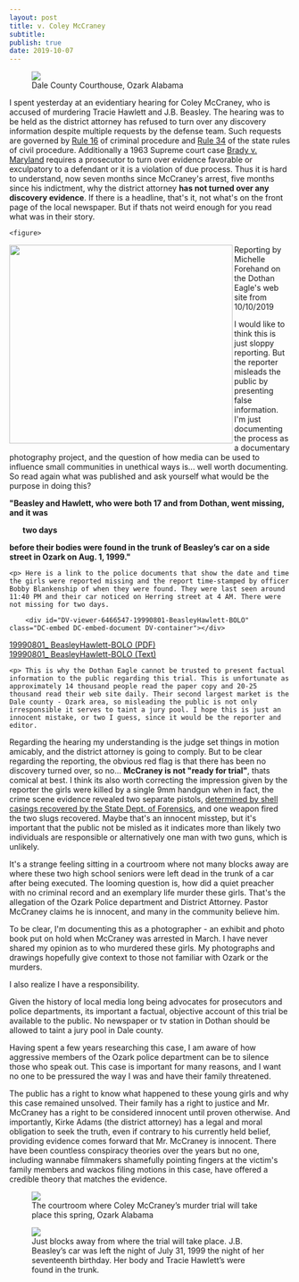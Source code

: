 ```yaml
---
layout: post
title: v. Coley McCraney
subtitle: 
publish: true
date: 2019-10-07
---
```


<figure>
<img src="https://jonbcarroll.s3.us-east-2.amazonaws.com/20191007-DSCF2349+copy.jpg">
<figcaption> Dale County Courthouse, Ozark Alabama</figcaption>
</figure>
I spent yesterday at an evidentiary hearing for Coley McCraney, who is accused of murdering Tracie Hawlett and J.B. Beasley. The hearing was to be held as the district attorney has refused to turn over any discovery information despite multiple requests by the defense team. Such requests are governed by <a href="http://judicial.alabama.gov/docs/library/rules/cr16_1.pdf"> Rule 16</a> of criminal procedure and <a href= "http://judicial.alabama.gov/docs/library/rules/CV34.pdf">Rule 34</a> of the state rules of civil procedure. 
Additionally a 1963 Supreme court case <a href="https://en.wikipedia.org/wiki/Brady_disclosure"> Brady v. Maryland</a> requires a prosecutor to turn over evidence favorable or exculpatory to a defendant or it is a violation of due process. Thus it is hard to understand, now seven months since McCraney's arrest, five months since his indictment, why the district attorney <strong>has not turned over any discovery evidence</strong>. If there is a headline, that's it, not what's on the front page of the local newspaper. But if thats not weird enough for you read what was in their story.
<p>
  
    <figure>
<img src="https://jonbcarroll.s3.us-east-2.amazonaws.com/20191010_DothanEagle2.jpg" align="left" width="400" height="355">
<figcaption>Reporting by Michelle Forehand on the Dothan Eagle's web site from 10/10/2019</figcaption>
</figure>
<p>
I would like to think this is just sloppy reporting. But the reporter misleads the public by presenting false information. I'm  just documenting the process as a documentary photography project, and the question of how media can be used to influence small communities in unethical ways is... well worth documenting. So read again what was published and ask yourself what would be the purpose in doing this?
    

<strong>"Beasley and Hawlett, who were both 17 and from Dothan, went missing, and it was <ul>two days</ul> before their bodies were found in the trunk of Beasley’s car on a side street in Ozark on Aug. 1, 1999."</strong>
        
    <p> Here is a link to the police documents that show the date and time the girls were reported missing and the report time-stamped by officer Bobby Blankenship of when they were found. They were last seen around 11:40 PM and their car noticed on Herring street at 4 AM. There were not missing for two days.
    
        <div id="DV-viewer-6466547-19990801-BeasleyHawlett-BOLO" class="DC-embed DC-embed-document DV-container"></div>
<script src="//assets.documentcloud.org/viewer/loader.js"></script>
<script>
  DV.load("https://www.documentcloud.org/documents/6466547-19990801-BeasleyHawlett-BOLO.js", {
  responsive: true,
    container: "#DV-viewer-6466547-19990801-BeasleyHawlett-BOLO"
  });
</script>
<noscript>
  <a href="https://assets.documentcloud.org/documents/6466547/19990801-BeasleyHawlett-BOLO.pdf">19990801_ BeasleyHawlett-BOLO (PDF)</a>
  <br />
  <a href="https://assets.documentcloud.org/documents/6466547/19990801-BeasleyHawlett-BOLO.txt">19990801_ BeasleyHawlett-BOLO (Text)</a>
</noscript>


    <p> This is why the Dothan Eagle cannot be trusted to present factual information to the public regarding this trial. This is unfortunate as approximately 14 thousand people read the paper copy and 20-25 thousand read their web site daily. Their second largest market is the Dale county - Ozark area, so misleading the public is not only irresponsible it serves to taint a jury pool. I hope this is just an innocent mistake, or two I guess, since it would be the reporter and editor.
        
<p>Regarding the hearing my understanding is the judge set things in motion amicably, and the district attorney is going to comply. 
But to be clear regarding the reporting, the obvious red flag is that there has been no discovery turned over, so no... <strong>McCraney is not "ready for trial"</strong>, thats comical at best. I think its also worth correcting the impression given by the reporter the girls were killed by a single 9mm handgun when in fact, the crime scene evidence revealed two separate pistols, <a href="https://www.documentcloud.org/documents/6463435-20191008-Firearmstest.html"> determined by shell casings recovered by the State Dept. of Forensics</a>, and one weapon fired the two slugs recovered. Maybe that's an innocent misstep, but it's important that the public not be misled as it indicates more than likely two individuals are responsible or alternatively one man with two guns, which is unlikely.

    
 
 <p> It's a strange feeling sitting in a courtroom where not many blocks away are where these two high school seniors were left dead in the trunk of a car after being executed. The looming question is, how did a quiet preacher with no criminal record and an exemplary life murder these girls. That's the allegation of the Ozark Police department and District Attorney. Pastor McCraney claims he is innocent, and many in the community believe him.
 <p>
To be clear, I'm documenting this as a photographer - an exhibit and photo book put on hold when McCraney was arrested in March. I have never shared my opinion as to who murdered these girls. 
My photographs and drawings hopefully give context to those not familiar with Ozark or the murders.  

<p>I also realize I have a responsibility.

<p> Given the history of local media long being advocates for prosecutors and police departments, its important a factual, objective account of this trial be available to the public. No newspaper or tv station in Dothan should be allowed to taint a jury pool in Dale county.  
 <p>
Having spent a few years researching this case, I am aware of how aggressive members of the Ozark police department can be to silence those who speak out. 
This case is important for many reasons, and I want no one to be pressured the way I was and have their family threatened.
<p>
The public has a right to know what happened to these young girls and why this case remained unsolved. Their family has a right to justice and Mr. McCraney has a right to be considered innocent until proven otherwise. And importantly, Kirke Adams (the district attorney) has a legal and moral obligation to seek the truth, even if contrary to his currently held belief, providing evidence comes forward that Mr. McCraney is innocent. 
There have been countless conspiracy theories over the years but no one, including wannabe filmmakers shamefully pointing fingers at the victim's family members and wackos filing motions in this case, have offered a credible theory that matches the evidence. 


 
<figure>
<img src="https://jonbcarroll.s3.us-east-2.amazonaws.com/20191007-DSCF2342+copy.jpg">
<figcaption> The courtroom where Coley McCraney’s murder trial will take place this spring, Ozark Alabama</figcaption>
</figure>

<figure>
<img src="https://jonbcarroll.s3.us-east-2.amazonaws.com/20191007-DSCF2407+copy.jpg">
<figcaption> Just blocks away from where the trial will take place. J.B. Beasley’s car was left the night of July 31, 1999 the night of her seventeenth birthday. Her body and Tracie Hawlett’s were found in the trunk.</figcaption>
</figure>
